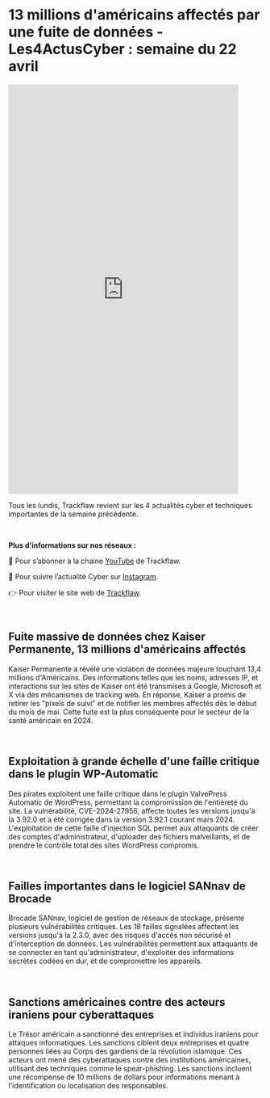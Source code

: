 # 13 millions d'américains affectés par une fuite de données - Les4ActusCyber : semaine du 22 avril

    
<div class="flex-container">
   <div class="flex-items">
   <iframe width="456" height="811" src="https://www.youtube.com/embed/O2hu6aXmK7g" title="13 millions d'américains affectés par une fuite de données - #Les4ActusCyber : semaine du 22 avril" frameborder="0" allow="accelerometer; autoplay; clipboard-write; encrypted-media; gyroscope; picture-in-picture; web-share" allowfullscreen></iframe>
   </div>

   <div class="flex-items">
      <p>Tous les lundis, Trackflaw revient sur les 4 actualités cyber et techniques importantes de la semaine précédente.</p>
      <br>
      <p><strong>Plus d’informations sur nos réseaux :</strong></p>
      <p>🔴 Pour s’abonner à la chaine <a href="https://www.youtube.com/@trackflaw" target="_blank" rel="noopener noreffer ">YouTube</a> de Trackflaw.</p>
      <p>📸 Pour suivre l’actualité Cyber sur <a href="https://www.instagram.com/trackflaw/" target="_blank" rel="noopener noreffer ">Instagram</a>.</p>
      <p>👉 Pour visiter le site web de <a href="https://trackflaw.com" target="_blank" rel="noopener noreffer ">Trackflaw</a>.</p>
   </div>
</div>

    
<br>

## Fuite massive de données chez Kaiser Permanente, 13 millions d'américains affectés

Kaiser Permanente a révélé une violation de données majeure touchant 13,4 millions d'Américains. Des informations telles que les noms, adresses IP, et interactions sur les sites de Kaiser ont été transmises à Google, Microsoft et X via des mécanismes de tracking web.
En réponse, Kaiser a promis de retirer les "pixels de suivi" et de notifier les membres affectés dès le début du mois de mai. Cette fuite est la plus conséquente pour le secteur de la santé américain en 2024.


<br>

## Exploitation à grande échelle d'une faille critique dans le plugin WP-Automatic

Des pirates exploitent une faille critique dans le plugin ValvePress Automatic de WordPress, permettant la compromission de l'entièreté du site. La vulnérabilité, CVE-2024-27956, affecte toutes les versions jusqu'à la 3.92.0 et a été corrigée dans la version 3.92.1 courant mars 2024.
L'exploitation de cette faille d'injection SQL permet aux attaquants de créer des comptes d'administrateur, d'uploader des fichiers malveillants, et de prendre le contrôle total des sites WordPress compromis.


<br>

## Failles importantes dans le logiciel SANnav de Brocade

Brocade SANnav, logiciel de gestion de réseaux de stockage, présente plusieurs vulnérabilités critiques. Les 18 failles signalées affectent les versions jusqu'à la 2.3.0, avec des risques d'accès non sécurisé et d'interception de données.
Les vulnérabilités permettent aux attaquants de se connecter en tant qu'administrateur, d'exploiter des informations secrètes codées en dur, et de compromettre les appareils.


<br>

## Sanctions américaines contre des acteurs iraniens pour cyberattaques

Le Trésor américain a sanctionné des entreprises et individus iraniens pour attaques informatiques. Les sanctions ciblent deux entreprises et quatre personnes liées au Corps des gardiens de la révolution islamique.
Ces acteurs ont mené des cyberattaques contre des institutions américaines, utilisant des techniques comme le spear-phishing. Les sanctions incluent une récompense de 10 millions de dollars pour informations menant à l'identification ou localisation des responsables.


